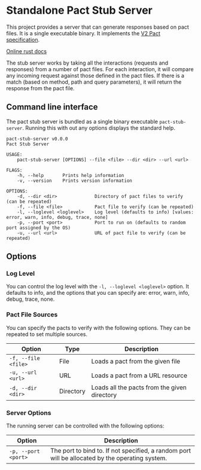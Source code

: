 # Standalone Pact Stub Server

This project provides a server that can generate responses based on pact files. It is a single executable binary. It implements the [V2 Pact specification](https://github.com/pact-foundation/pact-specification/tree/version-2).

[Online rust docs](https://docs.rs/pact-stub-server/)

The stub server works by taking all the interactions (requests and responses) from a number of pact files. For each interaction, it will compare any incoming request against those defined in the pact files. If there is a match (based on method, path and query parameters), it will return the response from the pact file.

## Command line interface

The pact stub server is bundled as a single binary executable `pact-stub-server`. Running this with out any options displays the standard help.

```console
pact-stub-server v0.0.0
Pact Stub Server

USAGE:
    pact-stub-server [OPTIONS] --file <file> --dir <dir> --url <url>

FLAGS:
    -h, --help       Prints help information
    -v, --version    Prints version information

OPTIONS:
    -d, --dir <dir>              Directory of pact files to verify (can be repeated)
    -f, --file <file>            Pact file to verify (can be repeated)
    -l, --loglevel <loglevel>    Log level (defaults to info) [values: error, warn, info, debug, trace, none]
    -p, --port <port>            Port to run on (defaults to random port assigned by the OS)
    -u, --url <url>              URL of pact file to verify (can be repeated)

```

## Options

### Log Level

You can control the log level with the `-l, --loglevel <loglevel>` option. It defaults to info, and the options that you can specify are: error, warn, info, debug, trace, none.

### Pact File Sources

You can specify the pacts to verify with the following options. They can be repeated to set multiple sources.

| Option | Type | Description |
|--------|------|-------------|
| `-f, --file <file>` | File | Loads a pact from the given file |
| `-u, --url <url>` | URL | Loads a pact from a URL resource |
| `-d, --dir <dir>` | Directory | Loads all the pacts from the given directory |

### Server Options

The running server can be controlled with the following options:

| Option | Description |
|--------|-------------|
| `-p, --port <port>` | The port to bind to. If not specified, a random port will be allocated by the operating system. |
